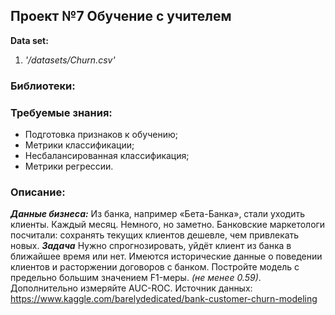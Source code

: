 ## Проект №7 Обучение с учителем

**Data set:** 
1. *'/datasets/Churn.csv'*

### Библиотеки:

### Требуемые знания:
* Подготовка признаков к обучению;
* Метрики классификации;
* Несбалансированная классификация;
* Метрики регрессии.

### Описание:

***Данные бизнеса:***
Из банка, например «Бета-Банка», стали уходить клиенты. Каждый месяц. Немного, но заметно. Банковские маркетологи посчитали: сохранять текущих клиентов дешевле, чем привлекать новых.
***Задача***
Нужно спрогнозировать, уйдёт клиент из банка в ближайшее время или нет. Имеются исторические данные о поведении клиентов и расторжении договоров с банком.
Постройте модель с предельно большим значением F1-меры. *(не менее 0.59)*. Дополнительно измеряйте AUC-ROC.
Источник данных: https://www.kaggle.com/barelydedicated/bank-customer-churn-modeling
